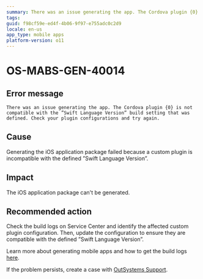 ```yaml
---
summary: There was an issue generating the app. The Cordova plugin {0} is not compatible with the ”Swift Language Version” build setting that was defined. Check your plugin configurations and try again.
tags:
guid: f98cf59e-ed4f-4b06-9f97-e755adc0c2d9
locale: en-us
app_type: mobile apps
platform-version: o11
---
```


# OS-MABS-GEN-40014

## Error message

`There was an issue generating the app. The Cordova plugin {0} is not compatible with the ”Swift Language Version” build setting that was defined. Check your plugin configurations and try again.`

## Cause

Generating the iOS application package failed because a custom plugin is incompatible with the defined ”Swift Language Version”.

## Impact

The iOS application package can't be generated.

## Recommended action

Check the build logs on Service Center and identify the affected custom plugin configuration. Then, update the configuration to ensure they are compatible with the defined ”Swift Language Version”.

Learn more about generating mobile apps and how to get the build logs [here](https://success.outsystems.com/Documentation/11/Delivering_Mobile_Apps/Generate_and_Distribute_Your_Mobile_App#download-mobile-app-build-logs).

If the problem persists, create a case with [OutSystems Support](https://www.outsystems.com/support/portal/open-support-case?ErrorCode=OS-MABS-GEN-40014).
